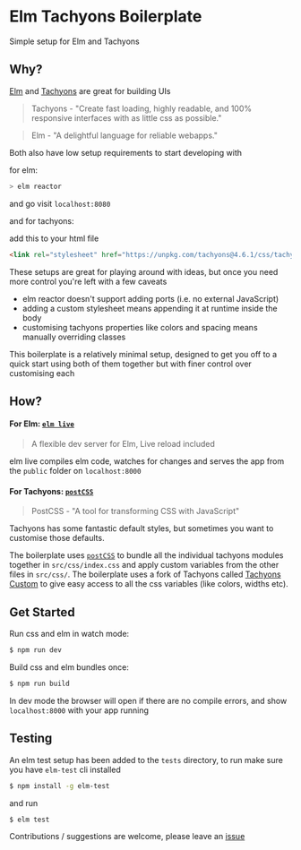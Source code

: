 # Elm Tachyons Boilerplate

Simple setup for Elm and Tachyons

## Why?

[Elm](http://elm-lang.org/) and [Tachyons](http://tachyons.io/) are great for building UIs

> Tachyons - "Create fast loading, highly readable, and 100% responsive interfaces with as little css as possible."

> Elm - "A delightful language for reliable webapps."

Both also have low setup requirements to start developing with

for elm:

```sh
> elm reactor
```

and go visit `localhost:8080`

and for tachyons:

add this to your html file

```html
<link rel="stylesheet" href="https://unpkg.com/tachyons@4.6.1/css/tachyons.min.css"/>
```

These setups are great for playing around with ideas, but once you need more control you're left with a few caveats

+ elm reactor doesn't support adding ports (i.e. no external JavaScript)
+ adding a custom stylesheet means appending it at runtime inside the body
+ customising tachyons properties like colors and spacing means manually overriding classes

This boilerplate is a relatively minimal setup, designed to get you off to a quick start using both of them together but with finer control over customising each

## How?

#### For Elm: [`elm live`](https://github.com/tomekwi/elm-live)

> A flexible dev server for Elm, Live reload included

elm live compiles elm code, watches for changes and serves the app from the `public` folder on `localhost:8000`

#### For Tachyons: [`postCSS`](http://postcss.org/)

> PostCSS - "A tool for transforming CSS with JavaScript"

Tachyons has some fantastic default styles, but sometimes you want to customise those defaults.

The boilerplate uses [`postCSS`](http://postcss.org/) to bundle all the individual tachyons modules together in `src/css/index.css` and apply custom variables from the other files in `src/css/`. The boilerplate uses a fork of Tachyons called [Tachyons Custom](https://github.com/tachyons-css/tachyons-custom) to give easy access to all the css variables (like colors, widths etc).


## Get Started

Run css and elm in watch mode:

```sh
$ npm run dev
```

Build css and elm bundles once:

```sh
$ npm run build
```

In dev mode the browser will open if there are no compile errors, and show `localhost:8000` with your app running

## Testing

An elm test setup has been added to the `tests` directory, to run make sure you have `elm-test` cli installed

```sh
$ npm install -g elm-test
```

and run

```sh
$ elm test
```

Contributions / suggestions are welcome, please leave an [issue](https://github.com/andrewMacmurray/elm-tachyons-boilerplate/issues)
